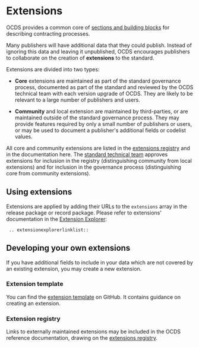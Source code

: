 # Extensions

OCDS provides a common core of [sections and building blocks](../getting_started/building_blocks.md) for describing contracting processes. 

Many publishers will have additional data that they could publish. Instead of ignoring this data and leaving it unpublished, OCDS encourages publishers to collaborate on the creation of **extensions** to the standard. 

Extensions are divided into two types:

* **Core** extensions are maintained as part of the standard governance process, documented as part of the standard and reviewed by the OCDS technical team with each version upgrade of OCDS. They are likely to be relevant to a large number of publishers and users.

* **Community** and local extension are maintained by third-parties, or are maintained outside of the standard governance process. They may provide features required by only a small number of publishers or users, or may be used to document a publisher's additional fields or codelist values.

All core and community extensions are listed in the [extensions registry](https://github.com/open-contracting/extension_registry) and in the documentation here. The [standard technical team](../support/governance.md) approves extensions for inclusion in the registry (distinguishing community from local extensions) and for inclusion in the governance process (distinguishing core from community extensions).

## Using extensions

Extensions are applied by adding their URLs to the `extensions` array in the release package or record package. Please refer to extensions' documentation in the [Extension Explorer](https://extensions.open-contracting.org/en/):

```eval_rst
 .. extensionexplorerlinklist::

```

## Developing your own extensions

If you have additional fields to include in your data which are not covered by an existing extension, you may create a new extension.

### Extension template

You can find the [extension template](https://github.com/open-contracting/standard_extension_template) on GitHub. It contains guidance on creating an extension.

### Extension registry

Links to externally maintained extensions may be included in the OCDS reference documentation, drawing on the [extensions registry](https://github.com/open-contracting/extension_registry).
